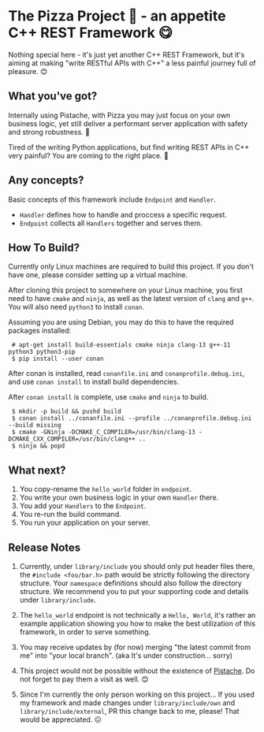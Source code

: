 # The Pizza Project 🍕 - an appetite C++ REST Framework 😋

Nothing special here - it's just yet another C++ REST Framework, but it's aiming at making "write RESTful APIs with C++" a less painful journey full of pleasure. 😊

## What you've got?

Internally using Pistache, with Pizza you may just focus on your own business logic, yet still deliver a performant server application with safety and strong robustness. 🍻

Tired of the writing Python applications, but find writing REST APIs in C++ very painful? You are coming to the right place. 🤫

## Any concepts?

Basic concepts of this framework include `Endpoint` and `Handler`.

 * `Handler` defines how to handle and proccess a specific request.
 * `Endpoint` collects all `Handlers` together and serves them.

## How To Build?

Currently only Linux machines are required to build this project. If you don't have one, please consider setting up a virtual machine.

After cloning this project to somewhere on your Linux machine, you first need to have `cmake` and `ninja`, as well as the latest version of `clang` and `g++`. You will also need `python3` to install `conan`.

Assuming you are using Debian, you may do this to have the required packages installed:

```
 # apt-get install build-essentials cmake ninja clang-13 g++-11 python3 python3-pip
 $ pip install --user conan
```

After conan is installed, read `conanfile.ini` and `conanprofile.debug.ini`, and use `conan install` to install build dependencies.

After `conan install` is complete, use `cmake` and `ninja` to build.

```
 $ mkdir -p build && pushd build
 $ conan install ../conanfile.ini --profile ../conanprofile.debug.ini --build missing
 $ cmake -GNinja -DCMAKE_C_COMPILER=/usr/bin/clang-13 -DCMAKE_CXX_COMPILER=/usr/bin/clang++ ..
 $ ninja && popd
```

## What next?

 1. You copy-rename the `hello_world` folder in `endpoint`.
 2. You write your own business logic in your own `Handler` there.
 3. You add your `Handlers` to the `Endpoint`.
 5. You re-run the build command.
 6. You run your application on your server.

## Release Notes

 1. Currently, under `library/include` you should only put header files there, the `#include <foo/bar.h>` path would be strictly following the directory structure. Your `namespace` definitions should also follow the directory structure. We recommend you to put your supporting code and details under `library/include`.

 2. The `hello_world` endpoint is not technically a `Hello, World`, it's rather an example application showing you how to make the best utilization of this framework, in order to serve something.

 3. You may receive updates by (for now) merging "the latest commit from me" into "your local branch". (aka It's under construction... sorry)

 4. This project would not be possible without the existence of [Pistache](https://github.com/pistacheio/pistache). Do not forget to pay them a visit as well. 😊

 5. Since I'm currently the only person working on this project... If you used my framework and made changes under `library/include/own` and `library/include/external`, PR this change back to me, please! That would be appreciated. 😖
